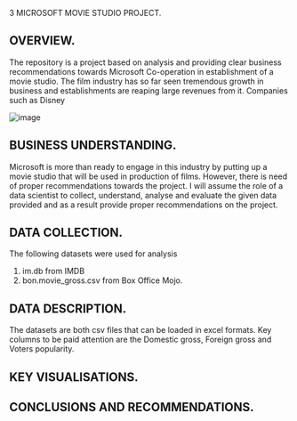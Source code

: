 3 MICROSOFT MOVIE STUDIO PROJECT.

## OVERVIEW.

The repository is a project based on analysis and providing clear business recommendations towards  Microsoft Co-operation in establishment of a movie studio. 
The film industry has so far seen tremendous growth in business and establishments are reaping large revenues from it. Companies such as Disney 

![image](https://user-images.githubusercontent.com/110450673/187027776-183b2e9f-dfdd-4336-8209-71eaeb5ba2d9.png)

## BUSINESS UNDERSTANDING.
Microsoft is more than ready to engage in this industry by putting up a movie studio that will be used in production of films. However, there is need of proper recommendations towards the project. I will assume the role of a data scientist to collect, understand, analyse and evaluate the given data provided and as a result
provide proper recommendations on the project.

## DATA COLLECTION.
The following datasets were used for analysis
1. im.db from IMDB
2. bon.movie_gross.csv from Box Office Mojo.

## DATA DESCRIPTION.
The datasets are both csv files that can be loaded in excel formats.
Key columns to be paid attention are the Domestic gross, Foreign gross and Voters popularity.

## KEY VISUALISATIONS.

## CONCLUSIONS AND RECOMMENDATIONS.
